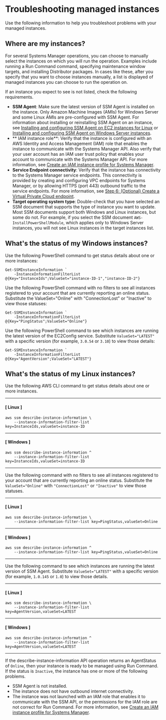 # Troubleshooting managed instances<a name="troubleshooting-managed-instances"></a>

Use the following information to help you troubleshoot problems with your managed instances\.

## Where are my instances?<a name="missing-instances"></a>

For several Systems Manager operations, you can choose to manually select the instances on which you will run the operation\. Examples include running a Run Command command, specifying maintenance window targets, and installing Distributor packages\. In cases like these, after you specify that you want to choose instances manually, a list is displayed of managed instances you can choose to run the operation on\.

If an instance you expect to see is not listed, check the following requirements\.
+ **SSM Agent**: Make sure the latest version of SSM Agent is installed on the instance\. Only Amazon Machine Images \(AMIs\) for Windows Server and some Linux AMIs are pre\-configured with SSM Agent\. For information about installing or reinstalling SSM Agent on an instance, see [Installing and configuring SSM Agent on EC2 instances for Linux](sysman-install-ssm-agent.md) or [Installing and configuring SSM Agent on Windows Server instances](sysman-install-ssm-win.md)\.
+ ** IAM instance role**: Verify that the instance is configured with an AWS Identity and Access Management \(IAM\) role that enables the instance to communicate with the Systems Manager API\. Also verify that your user account has an IAM user trust policy that enables your account to communicate with the Systems Manager API\. For more information, see [Create an IAM instance profile for Systems Manager](setup-instance-profile.md)\. 
+ **Service Endpoint connectivity**: Verify that the instance has connectivity to the Systems Manager service endpoints\. This connectivity is provided by creating and configuring VPC endpoints for Systems Manager, or by allowing HTTPS \(port 443\) outbound traffic to the service endpoints\. For more information, see [Step 6: \(Optional\) Create a Virtual Private Cloud endpoint](setup-create-vpc.md)\.
+ **Target operating system type**: Double\-check that you have selected an SSM document that supports the type of instance you want to update\. Most SSM documents support both Windows and Linux instances, but some do not\. For example, if you select the SSM document `AWS-InstallPowerShellModule`, which applies only to Windows Server instances, you will not see Linux instances in the target instances list\.

## What's the status of my Windows instances?<a name="rc-healthapi-win"></a>

Use the following PowerShell command to get status details about one or more instances:

```
Get-SSMInstanceInformation `
	-InstanceInformationFilterList @{Key="InstanceIds";ValueSet="instance-ID-1","instance-ID-2"}
```

Use the following PowerShell command with no filters to see all instances registered to your account that are currently reporting an online status\. Substitute the ValueSet="Online" with "ConnectionLost" or "Inactive" to view those statuses:

```
Get-SSMInstanceInformation `
	-InstanceInformationFilterList @{Key="PingStatus";ValueSet="Online"}
```

Use the following PowerShell command to see which instances are running the latest version of the EC2Config service\. Substitute `ValueSet="LATEST"` with a specific version \(for example, `3.0.54` or `3.10`\) to view those details:

```
Get-SSMInstanceInformation `
	-InstanceInformationFilterList @{Key="AgentVersion";ValueSet="LATEST"}
```

## What's the status of my Linux instances?<a name="rc-healthapi-linux"></a>

Use the following AWS CLI command to get status details about one or more instances\.

------
#### [ Linux ]

```
aws ssm describe-instance-information \
	--instance-information-filter-list key=InstanceIds,valueSet=instance-ID
```

------
#### [ Windows ]

```
aws ssm describe-instance-information ^
	--instance-information-filter-list key=InstanceIds,valueSet=instance-ID
```

------

Use the following command with no filters to see all instances registered to your account that are currently reporting an online status\. Substitute the `ValueSet="Online"` with `"ConnectionLost"` or `"Inactive"` to view those statuses\.

------
#### [ Linux ]

```
aws ssm describe-instance-information \
	--instance-information-filter-list key=PingStatus,valueSet=Online
```

------
#### [ Windows ]

```
aws ssm describe-instance-information ^
	--instance-information-filter-list key=PingStatus,valueSet=Online
```

------

Use the following command to see which instances are running the latest version of SSM Agent\. Substitute `ValueSet="LATEST"` with a specific version \(for example, `1.0.145` or `1.0`\) to view those details\.

------
#### [ Linux ]

```
aws ssm describe-instance-information \
	--instance-information-filter-list key=AgentVersion,valueSet=LATEST
```

------
#### [ Windows ]

```
aws ssm describe-instance-information ^
	--instance-information-filter-list key=AgentVersion,valueSet=LATEST
```

------

If the describe\-instance\-information API operation returns an AgentStatus of `Online`, then your instance is ready to be managed using Run Command\. If the status is `Inactive`, the instance has one or more of the following problems\. 
+ SSM Agent is not installed\.
+ The instance does not have outbound internet connectivity\.
+ The instance was not launched with an IAM role that enables it to communicate with the SSM API, or the permissions for the IAM role are not correct for Run Command\. For more information, see [Create an IAM instance profile for Systems Manager](setup-instance-profile.md)\.